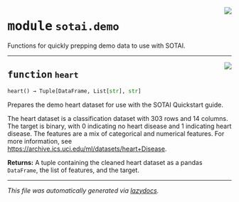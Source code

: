 <!-- markdownlint-disable -->

<a href="https://github.com/SOTAI-Labs/sotai/tree/main/sotai/demo.py#L0"><img align="right" style="float:right;" src="https://img.shields.io/badge/-source-cccccc?style=flat-square"></a>

# <kbd>module</kbd> `sotai.demo`
Functions for quickly prepping demo data to use with SOTAI. 


---

<a href="https://github.com/SOTAI-Labs/sotai/tree/main/sotai/demo.py#L7"><img align="right" style="float:right;" src="https://img.shields.io/badge/-source-cccccc?style=flat-square"></a>

## <kbd>function</kbd> `heart`

```python
heart() → Tuple[DataFrame, List[str], str]
```

Prepares the demo heart dataset for use with the SOTAI Quickstart guide. 

The heart dataset is a classification dataset with 303 rows and 14 columns. The target is binary, with 0 indicating no heart disease and 1 indicating heart disease. The features are a mix of categorical and numerical features. For more information, see https://archive.ics.uci.edu/ml/datasets/heart+Disease. 



**Returns:**
  A tuple containing the cleaned heart dataset as a pandas `DataFrame`, the list  of features, and the target. 




---

_This file was automatically generated via [lazydocs](https://github.com/ml-tooling/lazydocs)._
